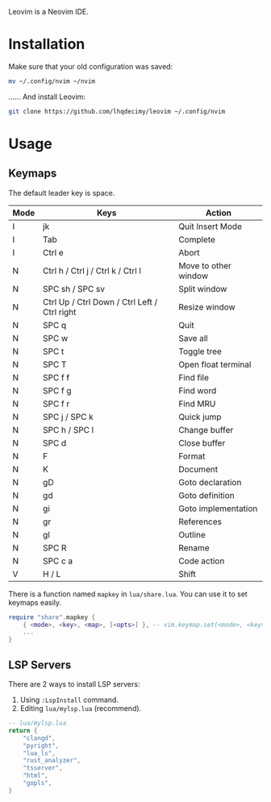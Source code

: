 Leovim is a Neovim IDE.

# Installation
Make sure that your old configuration was saved:
```bash
mv ~/.config/nvim ~/nvim
```
...... And install Leovim:
```bash
git clone https://github.com/lhqdecimy/leovim ~/.config/nvim
```

# Usage
## Keymaps
The default leader key is space.

| Mode | Keys                                         | Action               |
|------|----------------------------------------------|----------------------|
| I    | jk                                           | Quit Insert Mode     |
| I    | Tab                                          | Complete             |
| I    | Ctrl e                                       | Abort                |
| N    | Ctrl h / Ctrl j / Ctrl k / Ctrl l            | Move to other window |
| N    | SPC sh / SPC sv                              | Split window         |
| N    | Ctrl Up / Ctrl Down / Ctrl Left / Ctrl right | Resize window        |
| N    | SPC q                                        | Quit                 |
| N    | SPC w                                        | Save all             |
| N    | SPC t                                        | Toggle tree          |
| N    | SPC T                                        | Open float terminal  |
| N    | SPC f f                                      | Find file            |
| N    | SPC f g                                      | Find word            |
| N    | SPC f r                                      | Find MRU             |  
| N    | SPC j / SPC k                                | Quick jump           |
| N    | SPC h / SPC l                                | Change buffer        |
| N    | SPC d                                        | Close buffer         |
| N    | F                                            | Format               |
| N    | K                                            | Document             |
| N    | gD                                           | Goto declaration     |
| N    | gd                                           | Goto definition      |
| N    | gi                                           | Goto implementation  |
| N    | gr                                           | References           |
| N    | gl                                           | Outline              |
| N    | SPC R                                        | Rename               |
| N    | SPC c a                                      | Code action          |
| V    | H / L                                        | Shift                |

There is a function named `mapkey` in `lua/share.lua`. You can use it to set keymaps easily.

```lua
require "share".mapkey {
    { <mode>, <key>, <map>, [<opts>] }, -- vim.keymap.set(<mode>, <key>, <map>, [<opts>])
    ...
}
```

## LSP Servers
There are 2 ways to install LSP servers:
1. Using `:LspInstall` command.
2. Editing `lua/mylsp.lua` (recommend).

```lua
-- lua/mylsp.lua
return {
    "clangd",
    "pyright",
    "lua_ls",
    "rust_analyzer",
    "tsserver",
    "html",
    "gopls",
}
```
